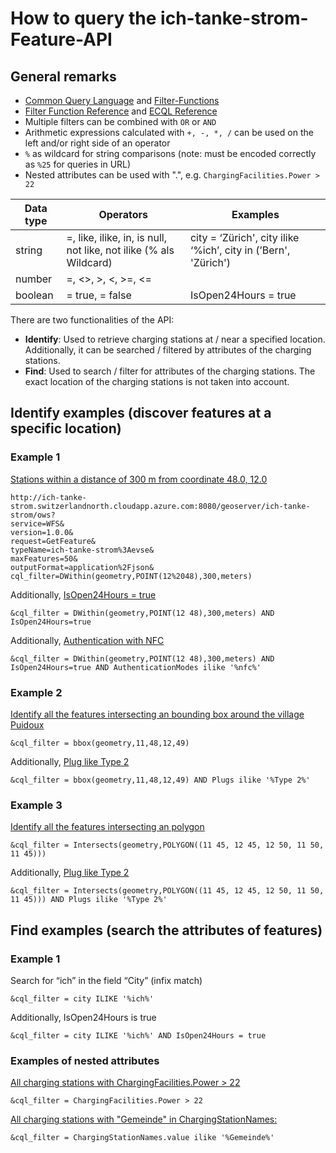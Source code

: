 # How to query the ich-tanke-strom-Feature-API

## General remarks

* [Common Query Language](https://docs.geoserver.org/latest/en/user/tutorials/cql/cql_tutorial.html) and [Filter-Functions](https://docs.geoserver.org/latest/en/user/filter/function_reference.html#filter-function-reference)
* [Filter Function Reference](https://docs.geoserver.org/latest/en/user/filter/function_reference.html#filter-function-reference) and [ECQL Reference](https://docs.geoserver.org/stable/en/user/filter/ecql_reference.html#filter-ecql-reference)
* Multiple filters can be combined with `OR` or `AND`
* Arithmetic expressions calculated with `+, -, *, /` can be used on the left and/or right side of an operator
* `%` as wildcard for string comparisons (note: must be encoded correctly as `%25` for queries in URL)
* Nested attributes can be used with ".", e.g. `ChargingFacilities.Power > 22`

| Data type    | Operators | Examples |
| --------------- | --------- |--------- |
| string | =, like, ilike, in, is null, not like, not ilike (% als Wildcard) | city = ‘Zürich', city ilike ‘%ich’, city in (’Bern', 'Zürich') |
| number |  =, <>, >, <, >=, <= |  |
| boolean | = true, = false | IsOpen24Hours = true |

There are two functionalities of the API:
* **Identify**: Used to retrieve charging stations at / near a specified location. Additionally, it can be searched / filtered by attributes of the charging stations. 
* **Find**: Used to search / filter for attributes of the charging stations. The exact location of the charging stations is not taken into account.

## Identify examples (discover features at a specific location)

### Example 1

[Stations within a distance of 300 m from coordinate 48.0, 12.0](http://ich-tanke-strom.switzerlandnorth.cloudapp.azure.com:8080/geoserver/ich-tanke-strom/ows?service=WFS&version=1.0.0&request=GetFeature&typeName=ich-tanke-strom%3Aevse&maxFeatures=50&outputFormat=application%2Fjson&cql_filter=DWithin(geometry,POINT(12%2048),300,meters))

```
http://ich-tanke-strom.switzerlandnorth.cloudapp.azure.com:8080/geoserver/ich-tanke-strom/ows?
service=WFS&
version=1.0.0&
request=GetFeature&
typeName=ich-tanke-strom%3Aevse&
maxFeatures=50&
outputFormat=application%2Fjson&
cql_filter=DWithin(geometry,POINT(12%2048),300,meters)
```

Additionally, [IsOpen24Hours = true](http://ich-tanke-strom.switzerlandnorth.cloudapp.azure.com:8080/geoserver/ich-tanke-strom/ows?service=WFS&version=1.0.0&request=GetFeature&typeName=ich-tanke-strom%3Aevse&maxFeatures=50&outputFormat=application%2Fjson&cql_filter=DWithin(geometry,POINT(12%2048),300,meters)AND%20IsOpen24Hours=true)

```
&cql_filter = DWithin(geometry,POINT(12 48),300,meters) AND IsOpen24Hours=true
```
Additionally, [Authentication with NFC](http://ich-tanke-strom.switzerlandnorth.cloudapp.azure.com:8080/geoserver/ich-tanke-strom/ows?service=WFS&version=1.0.0&request=GetFeature&typeName=ich-tanke-strom%3Aevse&maxFeatures=50&outputFormat=application%2Fjson&cql_filter=DWithin(geometry,POINT(12%2048),300,meters)%20AND%20IsOpen24Hours=true%20AND%20AuthenticationModes%20ILIKE%20%27%25nfc%25%27)

```
&cql_filter = DWithin(geometry,POINT(12 48),300,meters) AND IsOpen24Hours=true AND AuthenticationModes ilike '%nfc%'
```

### Example 2

[Identify all the features intersecting an bounding box around the village Puidoux](http://ich-tanke-strom.switzerlandnorth.cloudapp.azure.com:8080/geoserver/ich-tanke-strom/ows?service=WFS&version=1.0.0&request=GetFeature&typeName=ich-tanke-strom%3Aevse&maxFeatures=50&outputFormat=application%2Fjson&cql_filter=bbox(geometry,11,48,12,59))

```
&cql_filter = bbox(geometry,11,48,12,49)
```

Additionally, [Plug like Type 2](http://ich-tanke-strom.switzerlandnorth.cloudapp.azure.com:8080/geoserver/ich-tanke-strom/ows?service=WFS&version=1.0.0&request=GetFeature&typeName=ich-tanke-strom%3Aevse&maxFeatures=50&outputFormat=application%2Fjson&cql_filter=bbox(geometry,11,48,12,59)%20AND%20Plugs%20ILIKE%20%27%25Type%202%25%27)

```
&cql_filter = bbox(geometry,11,48,12,49) AND Plugs ilike '%Type 2%'
```

### Example 3

[Identify all the features intersecting an polygon](http://ich-tanke-strom.switzerlandnorth.cloudapp.azure.com:8080/geoserver/ich-tanke-strom/ows?service=WFS&version=1.0.0&request=GetFeature&typeName=ich-tanke-strom%3Aevse&maxFeatures=50&outputFormat=application%2Fjson&cql_filter=Intersects(geometry,POLYGON((11%2045,%2012%2045,%2012%2050,%2011%2050,%2011%2045))))

```
&cql_filter = Intersects(geometry,POLYGON((11 45, 12 45, 12 50, 11 50, 11 45)))
```

Additionally, [Plug like Type 2](http://ich-tanke-strom.switzerlandnorth.cloudapp.azure.com:8080/geoserver/ich-tanke-strom/ows?service=WFS&version=1.0.0&request=GetFeature&typeName=ich-tanke-strom%3Aevse&maxFeatures=50&outputFormat=application%2Fjson&cql_filter=Intersects(geometry,POLYGON((11%2045,%2012%2045,%2012%2050,%2011%2050,%2011%2045)))%20AND%20Plugs%20ILIKE%20%27%25Type%202%25%27)

```
&cql_filter = Intersects(geometry,POLYGON((11 45, 12 45, 12 50, 11 50, 11 45))) AND Plugs ilike '%Type 2%'
```


## Find examples (search the attributes of features)

### Example 1

Search for “ich” in the field “City” (infix match)

```
&cql_filter = city ILIKE '%ich%'
```

Additionally, IsOpen24Hours is true

```
&cql_filter = city ILIKE '%ich%' AND IsOpen24Hours = true
```
### Examples of nested attributes

[All charging stations with ChargingFacilities.Power > 22](http://ich-tanke-strom.switzerlandnorth.cloudapp.azure.com:8080/geoserver/ich-tanke-strom/ows?service=WFS&version=1.0.0&request=GetFeature&typeName=ich-tanke-strom%3Aevse&maxFeatures=50&outputFormat=application%2Fjson&cql_filter=ChargingFacilities.Power%20%3E%2022)

```
&cql_filter = ChargingFacilities.Power > 22
```

[All charging stations with "Gemeinde" in ChargingStationNames:](http://ich-tanke-strom.switzerlandnorth.cloudapp.azure.com:8080/geoserver/ich-tanke-strom/ows?service=WFS&version=1.0.0&request=GetFeature&typeName=ich-tanke-strom%3Aevse&maxFeatures=50&outputFormat=application%2Fjson&cql_filter=ChargingStationNames.value%20ilike%20%27%25Gemeinde%25%27)

```
&cql_filter = ChargingStationNames.value ilike '%Gemeinde%'
```

